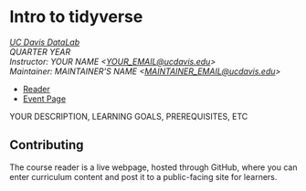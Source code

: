 # Intro to tidyverse

_[UC Davis DataLab](https://datalab.ucdavis.edu/)_  
_QUARTER YEAR_  
_Instructor: YOUR NAME <<YOUR_EMAIL@ucdavis.edu>>_  
_Maintainer: MAINTAINER'S NAME <<MAINTAINER_EMAIL@ucdavis.edu>>_

* [Reader](https://ucdavisdatalab.github.io/YOUR_REPOSITORY/)
* [Event Page](https://datalab.ucdavis.edu/eventscalendar/YOUR_EVENT/)

YOUR DESCRIPTION, LEARNING GOALS, PREREQUISITES, ETC


## Contributing

The course reader is a live webpage, hosted through GitHub, where you can enter
curriculum content and post it to a public-facing site for learners.

